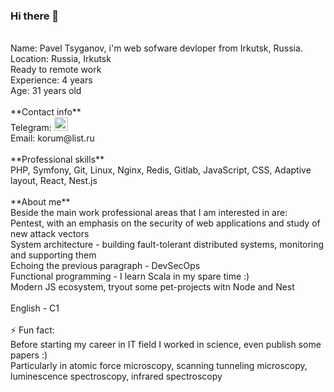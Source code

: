 ### Hi there 👋
<br />
Name: Pavel Tsyganov, i'm web sofware devloper from Irkutsk, Russia.
<br />
Location: Russia, Irkutsk
<br />
Ready to remote work
<br />
Experience: 4 years
<br />
Age: 31 years old
<br />
<br />
**Contact info**
<br />
Telegram: 
<a href="https://t.me/panda_irk">
  <img alt="Pavel Tsyganov Telegram" width="22px" src="https://cdn.jsdelivr.net/npm/simple-icons@v3/icons/telegram.svg" />
</a>
<br />
Email: korum@list.ru
<br />
<br />
**Professional skills**
<br />
PHP, Symfony, Git, Linux, Nginx, Redis, Gitlab, JavaScript, CSS, Adaptive layout, React, Nest.js
<br />
<br />
**About me**
<br />
Beside the main work professional areas that I am interested in are: 
<br />
Pentest, with an emphasis on the security of web applications and study of new attack vectors
<br />
System architecture - building fault-tolerant distributed systems, monitoring and supporting them
<br />
Echoing the previous paragraph - DevSecOps
<br />
Functional programming - I learn Scala in my spare time :)
<br />
Modern JS ecosystem, tryout some pet-projects witn Node and Nest
<br />
<br />
English - C1
<br />
<br />
⚡ Fun fact:
<br />
Before starting my career in IT field I worked in science, even publish some papers :)
<br />
Particularly in atomic force microscopy, scanning tunneling microscopy, luminescence spectroscopy, infrared spectroscopy 

<!--
**drLao/drLao** is a ✨ _special_ ✨ repository because its `README.md` (this file) appears on your GitHub profile.

Here are some ideas to get you started:

- 🔭 I’m currently working on ...
- 🌱 I’m currently learning ...
- 👯 I’m looking to collaborate on ...
- 🤔 I’m looking for help with ...
- 💬 Ask me about ...
- 📫 How to reach me: ...
- 😄 Pronouns: ...
- ⚡ Fun fact: ...
-->
